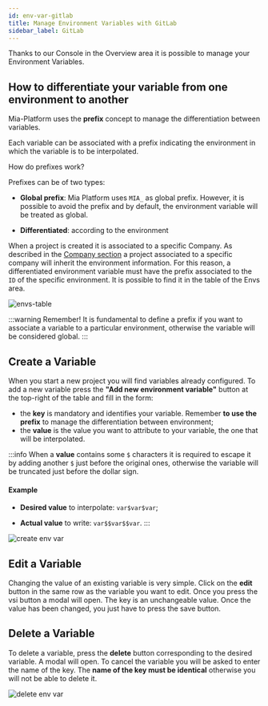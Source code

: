 ```yaml
---
id: env-var-gitlab
title: Manage Environment Variables with GitLab
sidebar_label: GitLab
---
```


Thanks to our Console in the Overview area it is possible to manage your Environment Variables.

## How to differentiate your variable from one environment to another

Mia-Platform uses the **prefix** concept to manage the differentiation between variables.

Each variable can be associated with a prefix indicating the environment in which the variable is to be interpolated.

How do prefixes work?

Prefixes can be of two types:

* **Global prefix**: Mia Platform uses `​​MIA_` as global prefix. However, it is possible to avoid the prefix and by default, the environment variable will be treated as global.

* **Differentiated**: according to the environment

When a project is created it is associated to a specific Company.
As described in the [Company section](/development_suite/set-up-infrastructure/create-project.mdx#create-a-company) a project associated to a specific company will inherit the environment information. For this reason, a differentiated environment variable must have the prefix associated to the `ID` of the specific environment. 
It is possible to find it in the table of the Envs area.

![envs-table](img/runtime-table-envs.png)


:::warning
Remember! It is fundamental to define a prefix if you want to associate a variable to a particular environment, otherwise the variable will be considered global.
:::

## Create a Variable

When you start a new project you will find variables already configured.
To add a new variable press the **"Add new environment variable"** button at the top-right of the table and fill in the form:

* the **key** is mandatory and identifies your variable. Remember **to use the prefix** to manage the differentiation between environment;
* the **value** is the value you want to attribute to your variable, the one that will be interpolated.

:::info
When a **value** contains some `$` characters it is required to escape it by adding another `$` just before the original ones, otherwise the variable will be truncated just before the dollar sign.

#### Example

* **Desired value** to interpolate: `var$var$var`;

* **Actual value** to write: `var$$var$$var`.
:::

![create env var](img/create-env-var.png)

## Edit a Variable

Changing the value of an existing variable is very simple. Click on the **edit** button in the same row as the variable you want to edit.
Once you press the vsi button a modal will open.
The key is an unchangeable value.
Once the value has been changed, you just have to press the save button.

## Delete a Variable

To delete a variable, press the **delete** button corresponding to the desired variable. A modal will open.
To cancel the variable you will be asked to enter the name of the key. The **name of the key must be identical** otherwise you will not be able to delete it.

![delete env var](img/delete-env-var.png)
